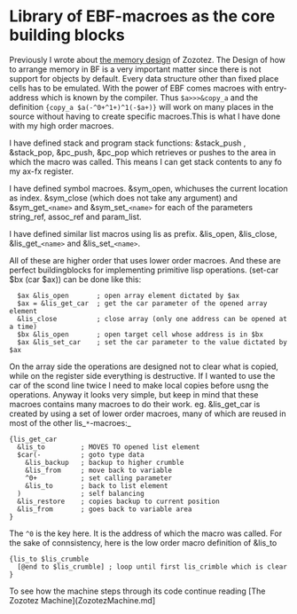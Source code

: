 # Library of EBF-macroes as the core building blocks #
Previously I wrote about [the memory design](MemoryDesign.md) of Zozotez. The Design of how to arrange memory in BF is a very important matter since there is not support for objects by default. Every data structure other than fixed place cells has to be emulated. With the power of EBF comes macroes with entry-address which is known by the compiler. Thus ` $a>>>&copy_a ` and the definition ` {copy_a $a(-^0+^1+)^1(-$a+)} ` will work on many places in the source without having to create specific macroes.This is what I have done with my high order macroes.

I have defined stack and program stack functions: &stack\_push , &stack\_pop, &pc\_push, &pc\_pop which retrieves or pushes to the area in which the macro was called. This means I can get stack contents to any fo my ax-fx register.

I have defined symbol macroes. &sym\_open, whichuses the current location as index. &sym\_close (which does not take any argument) and &sym\_get_`<name>` and &sym\_set_`<name>` for each of the parameters string\_ref, assoc\_ref and param\_list.

I have defined similar list macros using lis as prefix. &lis\_open, &lis\_close, &lis\_get_`<name>` and &lis\_set_`<name>`.

All of these are higher order that uses lower order macroes. And these are perfect buildingblocks for implementing primitive lisp operations. (set-car $bx (car $ax)) can be done like this:

```
  $ax &lis_open       ; open array element dictated by $ax
  $ax = &lis_get_car  ; get the car parameter of the opened array element
  &lis_close          ; close array (only one address can be opened at a time)
  $bx &lis_open       ; open target cell whose address is in $bx
  $ax &lis_set_car    ; set the car parameter to the value dictated by $ax
```

On the array side the operations are designed not to clear what is copied, while on the register side everything is destructive. If I wanted to use the car of the scond line twice I need to make local copies before usng the operations. Anyway it looks very simple, but keep in mind that these macroes contains many macroes to do their work. eg. &lis\_get\_car is created by using a set of lower order macroes, many of which are reused in most of the other lis_`*`-macroes:_

```
{lis_get_car
  &lis_to         ; MOVES TO opened list element
  $car(-          ; goto type data
    &lis_backup   ; backup to higher crumble
    &lis_from     ; move back to variable
    ^0+           ; set calling parameter
    &lis_to       ; back to list element
  )               ; self balancing
  &lis_restore    ; copies backup to current position
  &lis_from       ; goes back to variable area
}
```

The `^0` is the key here. It is the address of which the macro was called. For the sake of connsistency, here is the low order macro definition of &lis\_to

```
{lis_to $lis_crumble
  [@end to $lis_crumble] ; loop until first lis_crimble which is clear
}
```

To see how the machine steps through its code continue reading [The Zozotez Machine](ZozotezMachine.md]
